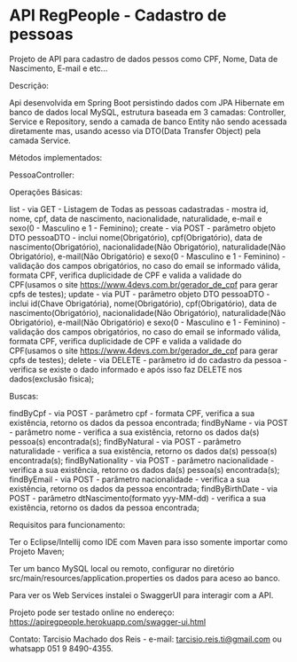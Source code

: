 # API RegPeople - Cadastro de pessoas

Projeto de API para cadastro de dados pessos como CPF, Nome, Data de Nascimento, E-mail e etc...

Descrição:

Api desenvolvida em Spring Boot persistindo dados com JPA Hibernate em banco de dados local MySQL, estrutura baseada em 3 camadas: Controller, Service e Repository, sendo a camada de banco Entity não sendo acessada diretamente mas, usando acesso via DTO(Data Transfer Object) pela camada Service.

Métodos implementados:

PessoaController:

Operações Básicas:

list - via GET - Listagem de Todas as pessoas cadastradas - mostra id, nome, cpf, data de nascimento, nacionalidade, naturalidade, e-mail e sexo(0 - Masculino e 1 - Feminino);
create - via POST - parâmetro objeto DTO pessoaDTO - inclui nome(Obrigatório), cpf(Obrigatório), data de nascimento(Obrigatório), nacionalidade(Não Obrigatório), naturalidade(Não Obrigatório), e-mail(Não Obrigatório) e sexo(0 - Masculino e 1 - Feminino) - validação dos campos obrigatórios, no caso do email se informado válida, formata CPF, verifica duplicidade de CPF e valida a validade do CPF(usamos o site https://www.4devs.com.br/gerador_de_cpf para gerar cpfs de testes);
update - via PUT - parâmetro objeto DTO pessoaDTO - inclui id(Chave Obrigatória), nome(Obrigatório), cpf(Obrigatório), data de nascimento(Obrigatório), nacionalidade(Não Obrigatório), naturalidade(Não Obrigatório), e-mail(Não Obrigatório) e sexo(0 - Masculino e 1 - Feminino) - validação dos campos obrigatórios, no caso do email se informado válida, formata CPF, verifica duplicidade de CPF e valida a validade do CPF(usamos o site https://www.4devs.com.br/gerador_de_cpf para gerar cpfs de testes);
delete - via DELETE - parâmetro id do cadastro da pessoa - verifica se existe o dado informado e após isso faz DELETE nos dados(exclusão fisica);

Buscas:

findByCpf - via POST - parâmetro cpf - formata CPF, verifica a sua existência, retorno os dados da pessoa encontrada;
findByName - via POST - parâmetro nome - verifica a sua existência, retorno os dados da(s) pessoa(s) encontrada(s);
findByNatural - via POST - parâmetro naturalidade - verifica a sua existência, retorno os dados da(s) pessoa(s) encontrada(s);
findByNationality - via POST - parâmetro nacionalidade - verifica a sua existência, retorno os dados da(s) pessoa(s) encontrada(s);
findByEmail - via POST - parâmetro nacionalidade - verifica a sua existência, retorno os dados da pessoa encontrada;
findByBirthDate - via POST - parâmetro dtNascimento(formato yyy-MM-dd) - verifica a sua existência, retorno os dados da pessoa encontrada;

Requisitos para funcionamento:

Ter o Eclipse/Intellij como IDE com Maven para isso somente importar como Projeto Maven;

Ter um banco MySQL local ou remoto, configurar no diretório src/main/resources/application.properties os dados para aceso ao banco.

Para ver os Web Services instalei o SwaggerUI para interagir com a API.

Projeto pode ser testado online no endereço: https://apiregpeople.herokuapp.com/swagger-ui.html

Contato: Tarcisio Machado dos Reis - e-mail: tarcisio.reis.ti@gmail.com ou whatsapp 051 9 8490-4355.
